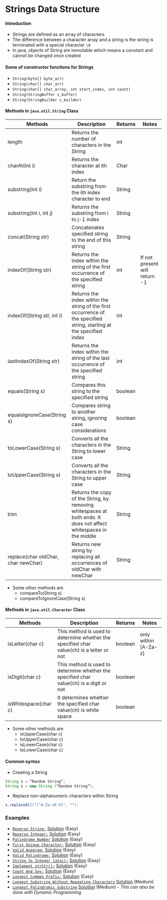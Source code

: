 # Strings Data Structure

#### Introduction
- Strings are defined as an array of characters. 
- The difference between a character array and a string is the string is terminated with a special character `\0`
- In java, objects of String are immutable which means a constant and cannot be changed once created

#### Some of constructor functions for Strings
- `String(byte[] byte_arr)`
- `String(char[] char_arr)`
- `String(char[] char_array, int start_index, int count)`
- `String(StringBuffer s_buffer)`
- `String(StringBuilder s_builder)`

#### Methods in `java.util.String` Class
| Methods | Description | Returns | Notes | 
| ------- | ----------- | ------- | ---- |
| length | Returns the number of characters in the String | int | 
| charAt(int i) | Returns the character at ith index | Char | 
| substring(int i) | Return the substring from the ith  index character to end | String | 
| substring(int i, int j) | Returns the substring from i to j-1 index | String |
| concat(String str) | Concatenates specified string to the end of this string | String |
| indexOf(String str) | Returns the index within the string of the first occurrence of the specified string | int | If not present will return -1 |
| indexOf(String str, int i) | Returns the index within the string of the first occurrence of the specified string, starting at the specified index | int |
| lastIndexOf(String str) | Returns the index within the string of the last occurrence of the specified string | int |
| equals(String s) | Compares this string to the specified string | boolean |
| equalsIgnoreCase(String s) | Compares string to another string, ignoring case considerations | boolean |
| toLowerCase(String s) | Converts all the characters in the String to lower case | String
| toUpperCase(String s) | Converts all the characters in the String to upper case | String
| trim | Returns the copy of the String, by removing whitespaces at both ends. It does not affect whitespaces in the middle | String
| replace(char oldChar, char newChar) | Returns new string by replacing all occurrences of oldChar with newChar | String

- Some other methods are
    - compareTo(String s)
    - compareToIgnoreCase(String s)
    
#### Methods in `java.util.Character` Class
| Methods | Description | Returns | Notes | 
| ------- | ----------- | ------- | ---- | 
| isLetter(char c) | This method is used to determine whether the specified char value(ch) is a letter or not | boolean | only within [A-Za-z] |
| isDigit(char c) | This method is used to determine whether the specified char value(ch) is a digit or not | boolean |
| isWhitespace(char c) | It determines whether the specified char value(ch) is white space | boolean |

- Some other methods are
    - isUpperCase(char c)
    - toUpperCase(char c)
    - isLowerCase(char c)
    - toLowerCase(char c) 


#### Common syntax
- Creating a String
```java
String s = “Random String”;
String s = new String (“Random String”);
```

- Replace non-alphanumeric characters within String
```java
s.replaceAll("[^A-Za-z0-9]", "");
``` 

### Examples
- [`Reverse String:`](https://leetcode.com/problems/reverse-string/) [Solution](./src/practice/examples/ReverseString.java) (Easy)
- [`Reverse Integer:`](https://leetcode.com/problems/reverse-integer/) [Solution](./src/practice/examples/ReverseInteger.java) (Easy)
- [`Palindrome Number`](https://leetcode.com/problems/palindrome-number/) [Solution](./src/practice/examples/PalindromeNumber.java) (Easy)
- [`First Unique Character:`](https://leetcode.com/problems/first-unique-character-in-a-string/) [Solution](./src/practice/examples/FirstUniqueChar.java) (Easy)
- [`Valid Anagram:`](https://leetcode.com/problems/valid-anagram/) [Solution](./src/practice/examples/ValidAnagram.java) (Easy)
- [`Valid Palindrome:`](https://leetcode.com/problems/valid-palindrome/) [Solution](./src/practice/examples/ValidPalindrome.java) (Easy)
- [`String to Integer (atoi):`](https://leetcode.com/problems/string-to-integer-atoi/) [Solution](./src/practice/examples/StringToInteger.java) (Easy)
- [`Implement strStr():`](https://leetcode.com/problems/implement-strstr/) [Solution](./src/practice/examples/IndexOfSubStr.java) (Easy)
- [`Count And Say:`](https://leetcode.com/problems/count-and-say/) [Solution](./src/practice/examples/CountAndSay.java) (Easy)
- [`Longest Common Prefix:`](https://leetcode.com/problems/longest-common-prefix/) [Solution](./src/practice/examples/LongestCommonPrefix.java) (Easy)
- [`Longest Substring Without Repeating Characters`](https://leetcode.com/problems/longest-substring-without-repeating-characters/) [Solution](./src/practice/examples/LongestUniqueSubString.java) (Medium)
- [`Longest Palindromic Substring`](https://leetcode.com/problems/longest-palindromic-substring/) [Solution](./src/practice/examples/LongestPalindromicSubString.java) (Medium) - *This can also be done with Dynamic Programming*
